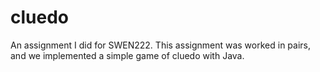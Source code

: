 cluedo
======
An assignment I did for SWEN222.
This assignment was worked in pairs, and we implemented a simple game of cluedo with Java.
